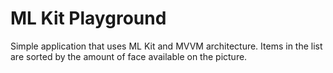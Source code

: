 # ML Kit Playground

Simple application that uses ML Kit and MVVM architecture. 
Items in the list are sorted by the amount of face available on the picture.
